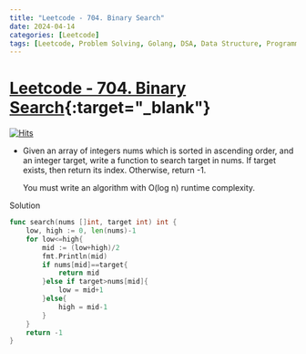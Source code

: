 ```yaml
---
title: "Leetcode - 704. Binary Search"
date: 2024-04-14
categories: [Leetcode]
tags: [Leetcode, Problem Solving, Golang, DSA, Data Structure, Programming, Algorithm, Array, Binary Search]
---
```


# [Leetcode - 704. Binary Search](https://leetcode.com/problems/binary-search/description/){:target="_blank"}
[![Hits](https://hits.sh/mokhlesurr031.github.io/posts/leetcode-binary-search.svg)](https://hits.sh/mokhlesurr031.github.io/posts/leetcode-binary-search/)

- Given an array of integers nums which is sorted in ascending order, and an integer target, write a function to search target in nums. If target exists, then return its index. Otherwise, return -1.

  You must write an algorithm with O(log n) runtime complexity.

  
Solution
```go
func search(nums []int, target int) int {
    low, high := 0, len(nums)-1
    for low<=high{
        mid := (low+high)/2
        fmt.Println(mid)
        if nums[mid]==target{
            return mid
        }else if target>nums[mid]{
            low = mid+1
        }else{
            high = mid-1
        }
    }
    return -1
}

```
